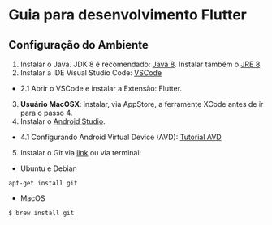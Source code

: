 # Guia para desenvolvimento Flutter

## Configuração do Ambiente 

1. Instalar o Java. JDK 8 é recomendado: [Java 8](https://www.oracle.com/java/technologies/downloads/#jdk8-windows). Instalar também o [JRE 8](https://www.oracle.com/java/technologies/downloads/#jre8-windows).
2. Instalar a IDE Visual Studio Code: [VSCode](https://code.visualstudio.com)
 * 2.1 Abrir o VSCode e  instalar a Extensão: Flutter. 
3. **Usuário MacOSX**: instalar, via AppStore, a ferramente XCode antes de ir para o passo 4.
4. Instalar o [Android Studio](https://developer.android.com/studio?hl=pt-br#downloads). 
  * 4.1 Configurando Android Virtual Device (AVD): [Tutorial AVD](https://github.com/jeanmmlima/flutter-guide/blob/main/docs/Tutorial%20AVD%20-%20Android%20Studio.pdf)
5. Instalar o Git via [link](https://git-scm.com/downloads) ou via terminal: 

- Ubuntu e Debian
``` 
apt-get install git
```
- MacOS
```
$ brew install git

